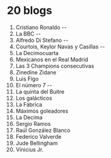 # 20 blogs

1. Cristiano Ronaldo --
1. La BBC --
1. Alfredo Di Stefano --
1. Courtois, Keylor Navas y Casillas --
1. La Decimocuarta
1. Mexicanos en el Real Madrid
1. Las 3 Champions consecutivas
1. Zinedine Zidane
1. Luis Figo
1. El número 7 --
1. La quinta del Buitre
1. Los galácticos
1. La Fábrica
1. Máximos goleadores
1. La Decima
1. Sergio Ramos
1. Raúl González Blanco
1. Federico Valverde
1. Jude Bellingham
1. Vinicius Jr.